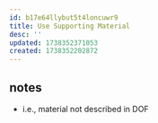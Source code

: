 ```yaml
---
id: b17e64llybut5t4loncuwr9
title: Use Supporting Material
desc: ''
updated: 1738352371053
created: 1738352202872
---
```


## notes

- i.e., material not described in DOF
